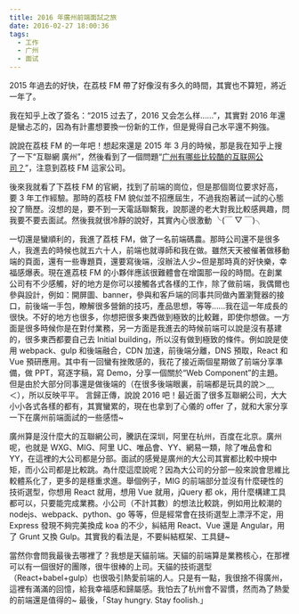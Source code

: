 ```yaml
---
title: 2016 年廣州前端面試之旅
date: 2016-02-27 18:00:36
tags:
  - 工作
  - 广州
  - 面试
---
```


2015 年過去的好快，在荔枝 FM 帶了好像沒有多久的時間，其實也不算短，將近一年了。

我在知乎上改了簽名：“2015 过去了，2016 又会怎么样……”，其實對 2016 年還是蠻忐忑的，因為有計畫想要換一份新的工作，但是覺得自己水平還不夠強。

說說在荔枝 FM 的一年吧！想起來還是 2015 年 3 月的時候，那是我在知乎上搜了一下“互聯網 廣州”，然後看到了一個問題“[广州有哪些比较酷的互联网公司？](https://www.zhihu.com/question/19583576)”，注意到荔枝 FM 這家公司。

後來我就看了下荔枝 FM 的官網，找到了前端的崗位，但是那個崗位要求好高，要 3 年工作經驗。那時的荔枝 FM 貌似並不招應屆生，不過我抱著試一試的心態投了簡歷。沒想的是，要不到一天電話聯繫我，說那邊的老大對我比較感興趣，問我要不要去面試。然後我就很冷靜的說好，其實內心很激動 ╰(￣ ▽ ￣)╮

一切還是蠻順利的，我進了荔枝 FM，做了一名前端碼農。那時公司還不是很多人，我進去的時候也就五六十人，前端也就導師和我在做。雖然天天被催著做移動端的頁面，還有一些專題頁，還要寫後端，沒辦法人少~但是那時真的好快樂，幸福感爆表。現在進荔枝 FM 的小夥伴應該很難體會在增園那一段的時間。在創業公司有不少感觸，好的地方是你可以接觸各式各樣的工作，除了做前端，我偶爾也參與設計，例如：開屏圖、banner，參與和客戶端的同事共同做內置瀏覽器的接口，前後端一手包，瞭解很多營銷的技巧，產品思想，等等……我在這一年成長的很快。不好的地方也很多，你想把很多東西做到極致的比較難，即使你想做。一方面是很多時候你是在對付業務，另一方面是我進去的時候前端可以說是沒有基建的，很多東西都要自己去 Initial building，所以沒有做到極致的條件。例如說是使用 webpack、gulp 和後端融合，CDN 加速，前後端分離，DNS 預取，React 和 Vue 預研應用。其中有一回蠻有挫敗感的，我花了接近兩個星期做了前端分享準備，做 PPT，寫逐字稿，寫 Demo，分享一個關於“Web Component”的主題。但是由於大部分同事還是做後端的（在很多後端眼裏，前端都是玩具的說＞﹏＜），所以反映平平。
言歸正傳，說說 2016 吧！最近面了很多互聯網公司，大大小小各式各樣的都有，其實蠻累的，現在也拿到了心儀的 offer 了，就和大家分享一下在廣州前端面試的一些感悟~

廣州算是沒什麼大的互聯網公司，騰訊在深圳，阿里在杭州，百度在北京。廣州呢，也就是 WXG、MIG、阿里 UC、唯品會、YY、網易一類，除了唯品會和 YY，在這裡的大公司都是分部。面試的感覺是廣州的大公司其實都比較中規中矩，而小公司都是比較跳。為什麼這麼說呢？因為大公司的分部一般來說會思維比較體系化了，更多的是穩重求進。舉個例子，MIG 的前端部分並沒有什麼硬性的技術選型，你想用 React 就用，想用 Vue 就用，jQuery 都 ok，用什麼構建工具都可以，只要能完成業務。小公司（不計其數）的想法比較跳，例如用比較潮的 nodejs、webpack、python、go 等等，但是經常會在技術選型上漂浮不定，用 Express 發現不夠完美換成 koa 的不少，糾結用 React、Vue 還是 Angular，用了 Grunt 又換 Gulp。其實我的看法是，不要糾結框架、工具鏈~

當然你會問我最後去哪裡了？我想是天貓前端。天貓的前端算是業務核心，在那裡可以有一個很好的團隊，很牛很棒的上司。天貓的技術選型（React+babel+gulp）也很吸引熱愛前端的人。只是有一點，我很捨不得廣州，這裡有滿滿的回憶，給我幸福感和歸屬感。我怕去了杭州會不習慣，然而為了熱愛的前端還是值得的~
最後，「Stay hungry. Stay foolish.」
